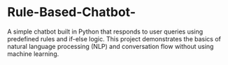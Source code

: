 # Rule-Based-Chatbot-
A simple chatbot built in Python that responds to user queries using predefined rules and if-else logic. This project demonstrates the basics of natural language processing (NLP) and conversation flow without using machine learning.
